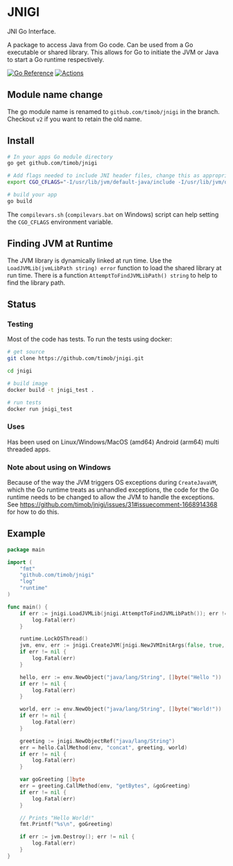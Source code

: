 # JNIGI
JNI Go Interface.

A package to access Java from Go code. Can be used from a Go executable or shared library.
This allows for Go to initiate the JVM or Java to start a Go runtime respectively.

[![Go Reference](https://pkg.go.dev/badge/github.com/timob/jnigi.svg)](https://pkg.go.dev/github.com/timob/jnigi)
[![Actions](https://github.com/timob/jnigi/actions/workflows/ci_test.yaml/badge.svg)](https://github.com/timob/jnigi/actions?query=branch%3Amaster)

## Module name change
The go module name is renamed to `github.com/timob/jnigi` in the branch. Checkout `v2` if you want to retain the old name.

## Install
``` bash
# In your apps Go module directory
go get github.com/timob/jnigi

# Add flags needed to include JNI header files, change this as appropriate for your JDK and OS
export CGO_CFLAGS="-I/usr/lib/jvm/default-java/include -I/usr/lib/jvm/default-java/include/linux"

# build your app
go build
```
The `compilevars.sh` (`compilevars.bat` on Windows) script can help setting the `CGO_CFLAGS` environment variable.

## Finding JVM at Runtime
The JVM library is dynamically linked at run time. Use the `LoadJVMLib(jvmLibPath string) error` function to load the shared library at run time.
There is a function `AttemptToFindJVMLibPath() string` to help to find the library path.

## Status
### Testing
Most of the code has tests. To run the tests using docker:
``` bash
# get source
git clone https://github.com/timob/jnigi.git

cd jnigi

# build image
docker build -t jnigi_test .

# run tests
docker run jnigi_test
```

### Uses
Has been used on Linux/Windows/MacOS (amd64) Android (arm64) multi threaded apps.

### Note about using on Windows
Because of the way the JVM triggers OS exceptions during `CreateJavaVM`, which the Go runtime treats as unhandled exceptions, the code for the Go runtime needs to be changed to allow the JVM to handle the exceptions. See https://github.com/timob/jnigi/issues/31#issuecomment-1668914368 for how to do this.

## Example

```` go
package main

import (
    "fmt"
    "github.com/timob/jnigi"
    "log"
    "runtime"
)

func main() {
    if err := jnigi.LoadJVMLib(jnigi.AttemptToFindJVMLibPath()); err != nil {
        log.Fatal(err)
    }

    runtime.LockOSThread()
    jvm, env, err := jnigi.CreateJVM(jnigi.NewJVMInitArgs(false, true, jnigi.DEFAULT_VERSION, []string{"-Xcheck:jni"}))
    if err != nil {
        log.Fatal(err)
    }

    hello, err := env.NewObject("java/lang/String", []byte("Hello "))
    if err != nil {
        log.Fatal(err)
    }

    world, err := env.NewObject("java/lang/String", []byte("World!"))
    if err != nil {
        log.Fatal(err)
    }

    greeting := jnigi.NewObjectRef("java/lang/String")
    err = hello.CallMethod(env, "concat", greeting, world)
    if err != nil {
        log.Fatal(err)
    }

    var goGreeting []byte
    err = greeting.CallMethod(env, "getBytes", &goGreeting)
    if err != nil {
        log.Fatal(err)
    }

    // Prints "Hello World!"
    fmt.Printf("%s\n", goGreeting)

    if err := jvm.Destroy(); err != nil {
        log.Fatal(err)
    }
}
````

